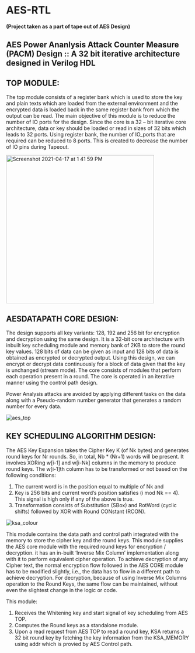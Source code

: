 # AES-RTL 
**(Project taken as a part of tape out of AES Design)**

## AES Power Ananlysis Attack Counter Measure (PACM) Design :: A 32 bit iterative architecture designed in Verilog HDL

## **TOP MODULE:**

The top module consists of a register bank which is used to store the key and plain texts which are loaded from the external environment and the encrypted data is loaded back in the same register bank from which the output can be read. The main objective of this module is to reduce the number of IO ports for the design. Since the core is a 32 – bit iterative core architecture, data or key should be loaded or read in sizes of 32 bits which leads to 32 ports. Using register bank, the number of IO_ports that are required can be reduced to 8 ports. This is created to decrease the number of IO pins during Tapeout.

<img width="405" alt="Screenshot 2021-04-17 at 1 41 59 PM" src="https://user-images.githubusercontent.com/81558273/115106547-182bfc00-9f83-11eb-8eff-7471dfdd2a14.png">

## **AESDATAPATH CORE DESIGN:**

The design supports all key variants: 128, 192 and 256 bit for encryption and decryption using the same design. It is a 32-bit core architecture with inbuilt key scheduling module and memory bank of 2KB to store the round key values. 128 bits of data can be given as input and 128 bits of data is obtained as encrypted or decrypted output. Using this design, we can encrypt or decrypt data continuously for a block of data given that the key is unchanged (stream mode). The core consists of modules that perform each operation present in a round. The core is operated in an iterative manner using the control path design. 

Power Analysis attacks are avoided by applying different tasks on the data along with a Pseudo-random number generator that generates a random number for every data. 

![aes_top](https://user-images.githubusercontent.com/81558273/115106542-0c403a00-9f83-11eb-81dc-d9d5e92057ad.jpg)

## **KEY SCHEDULING ALGORITHM DESIGN:** 
The AES Key Expansion takes the Cipher Key K (of Nk bytes) and generates round keys for Nr rounds. So, in total, Nb * (Nr+1) words will be present. 
It involves XORing w\[i-1] and w\[i-Nk] columns in the memory to produce round keys. The w\[i-1]th column has to be transformed or not based on the following conditions: 
1. The current word is in the position equal to multiple of Nk and 
2. Key is 256 bits and current word’s position satisfies (i mod  Nk == 4). This signal is high only if any of the above is true.
3. Transformation consists of Substitution (SBox) and RotWord (cyclic shifts) followed by XOR with Round CONstant (RCON).

![ksa_colour](https://user-images.githubusercontent.com/81558273/120992843-9eeda000-c7a0-11eb-9e91-d3219ac215c6.jpg)

This module contains the data path and control path integrated with the memory to store the cipher key and the round keys. This module supplies the AES core module with the required round keys for encryption / decryption. it has an in-built ‘Inverse Mix Column’ implementation along with it to perform equivalent cipher operation. To achieve decryption of any Cipher text, the normal encryption flow followed in the AES CORE module has to be modified slightly, i.e., the data has to flow in a different path to achieve decryption. For decryption, because of using Inverse Mix Columns operation to the Round Keys, the same flow can be maintained, without even the slightest change in the logic or code. 

This module:
1.	Receives the Whitening key and start signal of key scheduling from AES TOP.
2.	Computes the Round keys as a standalone module.
4.	Upon a read request from AES TOP to read a round key, KSA returns a 32 bit round key by fetching the key information from the KSA_MEMORY using addr which is provied by AES Control path.
